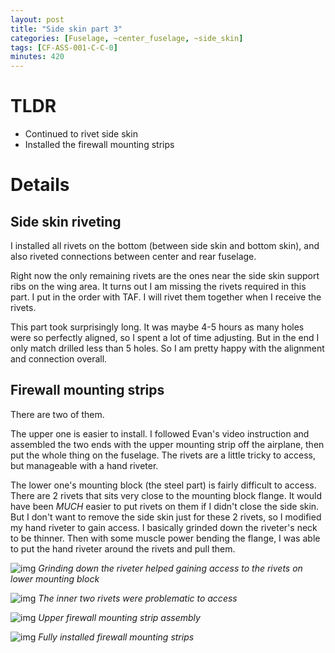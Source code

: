 ```yaml
---
layout: post
title: "Side skin part 3"
categories: [Fuselage, ~center_fuselage, ~side_skin]
tags: [CF-ASS-001-C-C-0]
minutes: 420
---
```


# TLDR

- Continued to rivet side skin
- Installed the firewall mounting strips

# Details

## Side skin riveting

I installed all rivets on the bottom (between side skin and bottom skin), and also riveted connections between center and rear fuselage.

Right now the only remaining rivets are the ones near the side skin support ribs on the wing area. It turns out I am missing the rivets required in this part. I put in the order with TAF. I will rivet them together when I receive the rivets.

This part took surprisingly long. It was maybe 4-5 hours as many holes were so perfectly aligned, so I spent a lot of time adjusting. But in the end I only match drilled less than 5 holes. So I am pretty happy with the alignment and connection overall.

## Firewall mounting strips

There are two of them.

The upper one is easier to install. I followed Evan's video instruction and assembled the two ends with the upper mounting strip off the airplane, then put the whole thing on the fuselage. The rivets are a little tricky to access, but manageable with a hand riveter.

The lower one's mounting block (the steel part) is fairly difficult to access. There are 2 rivets that sits very close to the mounting block flange. It would have been _MUCH_ easier to put rivets on them if I didn't close the side skin. But I don't want to remove the side skin just for these 2 rivets, so I modified my hand riveter to gain access. I basically grinded down the riveter's neck to be thinner. Then with some muscle power bending the flange, I was able to put the hand riveter around the rivets and pull them.

![img](https://lh3.googleusercontent.com/pw/AP1GczNqhX4rOexE41OdZ_POZlcdN9W1b1syGG2JfuT3dbtxcnWGWd1cBABd8lK1Ttfq2wPNgx3UQ5wkT0qdd_6eTT6KFn0vQ-pF9d7e6GyNIsD3VrZAymLFTa-xb4b7R69nQSWnb1chmX9TAWDaQunliNGkuQ=w2174-h2888-s-no-gm?authuser=3)
_Grinding down the riveter helped gaining access to the rivets on lower mounting block_

![img](https://lh3.googleusercontent.com/pw/AP1GczOUiZ5Neuv29lSACZnI-YZZr-UfArJ5j6kay0hcuUaXFLQJUcJJ_rOa8tlv01N__TWTeQU4BMv8uudMNCTMGoEaljs2Zfz_v9FCk7thZG9I8IjP2NaIkROgxBWk0CJ0GyaTg3tWgS0jOTPgihY-7SMbTw=w3836-h2888-s-no-gm?authuser=3)
_The inner two rivets were problematic to access_

![img](https://lh3.googleusercontent.com/pw/AP1GczOppj0LYzTvi3aNOBg5MEAYtL2ExbLKWuJa2AZdlcZvRzEoS-NtHaxzIa9GLQjNcc0rorVbEfFptcgTw1fIiCDbcBKn4hRCfZPMBjBbGpi1Mo1Zmxg-enhfWMHUkaJ_3Q59adIASrxzBjCknIMTnnHv3w=w3836-h2888-s-no-gm?authuser=3)
_Upper firewall mounting strip assembly_

![img](https://lh3.googleusercontent.com/pw/AP1GczPKIqdL5TGHc6-KGipaMiUU2dJzS-mGtfnmZexjo5blq0RN0Pt43ViYNfcj8mWHNX1LT4jB_RV5ZMAj93sj26z5efRlaoU1EO1s6Y1_MR-QgTuU42E5sfXVmX-xN_2mETtWmKcjGNf6BpeQNBojmqepPw=w3836-h2888-s-no-gm?authuser=3)
_Fully installed firewall mounting strips_
